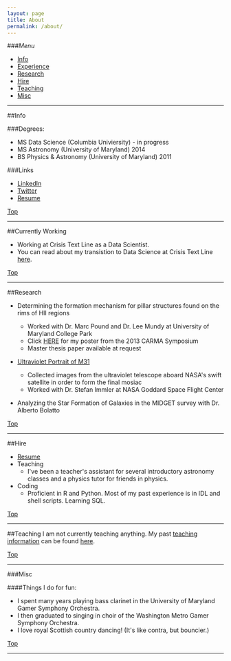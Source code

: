 ```yaml
---
layout: page
title: About
permalink: /about/
---
```


###<a name="top"></a>*Menu*
* [Info](#info)
* [Experience](#experience)
* [Research](#research)
* [Hire](#hire)
* [Teaching](#teaching)
* [Misc](#misc)

---

##<a name="info"></a>Info
<!--  This would be a great space to explain yourself --> 
  
###Degrees: 
* MS Data Science (Columbia Univiersity) - in progress 
* MS Astronomy (University of Maryland) 2014
* BS Physics & Astronomy  (University of Maryland) 2011

###Links
* [LinkedIn](https://www.linkedin.com/in/eringrand)
* [Twitter](https://www.twitter.com/astroeringrand)
* [Resume](https://www.dropbox.com/s/0g1c5oc7it65gzn/resume.pdf?dl=0)

[Top](#top)


---
##<a name="experience"></a>Currently Working 
* Working at Crisis Text Line as a Data Scientist.
* You can read about my transistion to Data Science at Crisis Text Line [here](http://datascience.columbia.edu/q-erin-grand-data-scientist-crisis-text-line).

[Top](#top)

---
##<a name="research"></a>Research
* Determining the formation mechanism for pillar structures found on the rims of HII regions  
	* Worked with Dr. Marc Pound and Dr. Lee Mundy at University of Maryland College Park
	* Click [HERE](https://kicp-workshops.uchicago.edu/carma2013/depot/poster-grand-erin.pdf) for my poster from the 2013 CARMA Symposium
	* Master thesis paper available at request 

* [Ultraviolet Portrait of M31](http://www.nasa.gov/mission_pages/swift/bursts/uv_andromeda.html)
	* Collected images from the ultraviolet telescope aboard NASA's swift satellite in order to
	form the final mosiac
	* Worked with Dr. Stefan Immler at NASA Goddard Space Flight Center

* Analyzing the Star Formation of Galaxies in the MIDGET survey with Dr. Alberto Bolatto

[Top](#top)

---

##<a name="hire"></a>Hire
<!--  make this about yourself  -->
* [Resume](https://www.dropbox.com/s/0g1c5oc7it65gzn/resume.pdf?dl=0)
* Teaching
	*  I've been a teacher's assistant for several introductory astronomy classes 
	and a physics tutor for friends in physics. 
* Coding
	* Proficient in R and Python. Most of my past experience is in IDL and shell scripts. Learning SQL.
<!-- * Public Outreach -->

[Top](#top)

---

##<a name="teaching"></a>Teaching
I am not currently teaching anything. My past [teaching information](https://eringrand.github.io/teaching/) can be found [here](https://eringrand.github.io/teaching/). 

[Top](#top)

---
		
###<a name="misc"></a>Misc

####Things I do for fun:
* I spent many years playing bass clarinet in the University of Maryland Gamer Symphony Orchestra. 
* I then graduated to singing in choir of the Washington Metro Gamer Symphony Orchestra. 
* I love royal Scottish country dancing! (It's like contra, but bouncier.)

[Top](#top)

---
